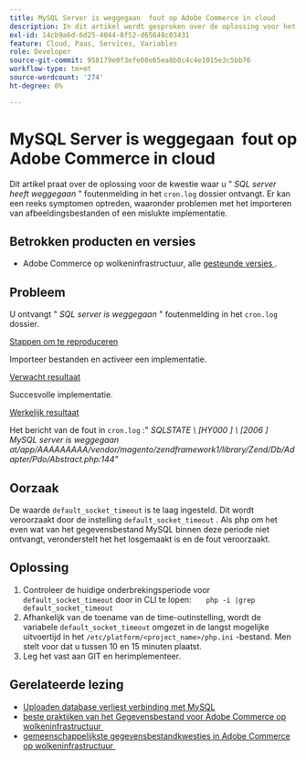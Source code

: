 ```yaml
---
title: MySQL Server is weggegaan ​ fout op Adobe Commerce in cloud
description: In dit artikel wordt gesproken over de oplossing voor het probleem waarbij een foutbericht " *SQL server has away*" in het bestand &grave; cron.log&grave; wordt weergegeven. Er kan een reeks symptomen optreden, waaronder problemen met het importeren van afbeeldingsbestanden of een mislukte implementatie.
exl-id: 14cb9a6d-6d25-4044-8f52-d65648c03431
feature: Cloud, Paas, Services, Variables
role: Developer
source-git-commit: 958179e0f3efe08e65ea8b0c4c4e1015e3c5bb76
workflow-type: tm+mt
source-wordcount: '274'
ht-degree: 0%

---
```


# MySQL Server is weggegaan &#x200B; fout op Adobe Commerce in cloud

Dit artikel praat over de oplossing voor de kwestie waar u &quot; *SQL server heeft weggegaan* &quot; foutenmelding in het `cron.log` dossier ontvangt. Er kan een reeks symptomen optreden, waaronder problemen met het importeren van afbeeldingsbestanden of een mislukte implementatie.

## Betrokken producten en versies

* Adobe Commerce op wolkeninfrastructuur, alle [&#x200B; gesteunde versies &#x200B;](https://magento.com/sites/default/files/magento-software-lifecycle-policy.pdf).

## Probleem

U ontvangt &quot; *SQL server is weggegaan* &quot; foutenmelding in het `cron.log` dossier.

<u> Stappen om te reproduceren </u>

Importeer bestanden en activeer een implementatie.

<u> Verwacht resultaat </u>

Succesvolle implementatie.

<u> Werkelijk resultaat </u>

Het bericht van de fout in `cron.log` :&quot; *SQLSTATE \ [HY000 \] \ [2006 \] MySQL server is weggegaan at/app/AAAAAAAAA/vendor/magento/zendframework1/library/Zend/Db/Adapter/Pdo/Abstract.php:144&quot;*

## Oorzaak

De waarde `default_socket_timeout` is te laag ingesteld. Dit wordt veroorzaakt door de instelling `default_socket_timeout` . Als php om het even wat van het gegevensbestand MySQL binnen deze periode niet ontvangt, veronderstelt het het losgemaakt is en de fout veroorzaakt.

## Oplossing

1. Controleer de huidige onderbrekingsperiode voor `default_socket_timeout` door in CLI te lopen:    ```    php -i |grep default_socket_timeout    ```
1. Afhankelijk van de toename van de time-outinstelling, wordt de variabele `default_socket_timeout` omgezet in de langst mogelijke uitvoertijd in het `/etc/platform/<project_name>/php.ini` -bestand. Men stelt voor dat u tussen 10 en 15 minuten plaatst.
1. Leg het vast aan GIT en herimplementeer.

## Gerelateerde lezing

* [Uploaden database verliest verbinding met MySQL](/help/troubleshooting/database/database-upload-loses-connection-to-mysql.md)
* [&#x200B; beste praktijken van het Gegevensbestand voor Adobe Commerce op wolkeninfrastructuur &#x200B;](https://experienceleague.adobe.com/docs/commerce-operations/implementation-playbook/best-practices/planning/database-on-cloud.html?lang=nl-NL)
* [&#x200B; gemeenschappelijkste gegevensbestandkwesties in Adobe Commerce op wolkeninfrastructuur &#x200B;](https://experienceleague.adobe.com/docs/commerce-operations/implementation-playbook/best-practices/maintenance/resolve-database-performance-issues.html?lang=nl-NL)
